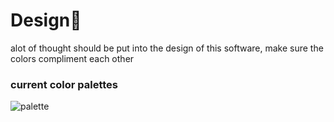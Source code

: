 # Design🎨
alot of thought should be put into the design of this software, make sure the colors compliment each other
### current color palettes
![palette](https://media.discordapp.net/attachments/1043040632781942854/1302835967832494182/colorpalette.png?ex=6729900c&is=67283e8c&hm=151dc5141f56be029c2c9c70016db92a10813258c55e5b6b1903441e3a614df6&=&format=webp&quality=lossless)
